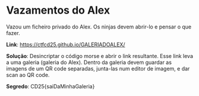 # Vazamentos do Alex

Vazou um ficheiro privado do Alex. Os ninjas devem abrir-lo e pensar o que fazer.

**Link**: https://ctfcd25.github.io/GALERIADOALEX/

**Solução**: Desincriptar o código morse e abrir o link resultante. Esse link leva a uma galeria (galeria do Alex). Dentro da galeria devem guardar as imagens de um QR code separadas, junta-las num editor de imagem, e dar scan ao QR code.

**Segredo**: CD25{saiDaMinhaGaleria}